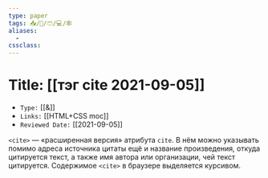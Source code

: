 ```yaml
---
type: paper
tags: 📥️/📜️/🩳/💻/🕸
aliases:
  - 
cssclass: 
---
```




# Title: **[[тэг cite 2021-09-05]]**
- `Type:` [[&]]
- `Links:` [[HTML+CSS moc]]
- `Reviewed Date:` [[2021-09-05]]

`<cite>` — «расширенная версия» атрибута `cite`. В нём можно указывать помимо адреса источника цитаты ещё и название произведения, откуда цитируется текст, а также имя автора или организации, чей текст цитируется. Содержимое `<cite>` в браузере выделяется курсивом.